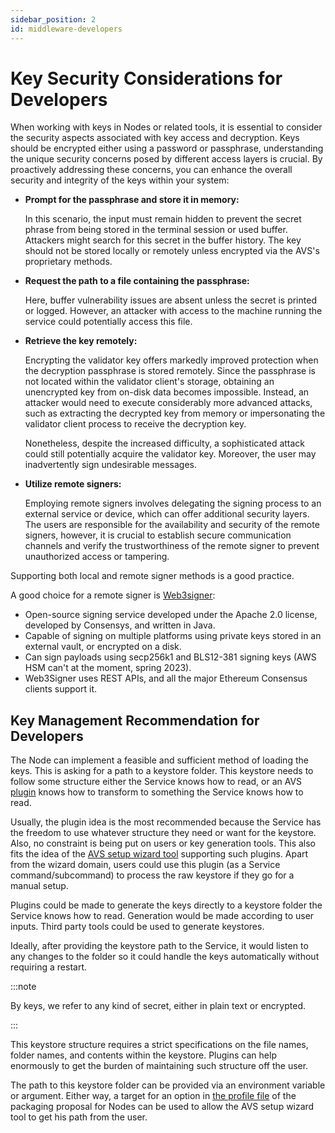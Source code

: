 ```yaml
---
sidebar_position: 2
id: middleware-developers
---
```


# Key Security Considerations for Developers

When working with keys in Nodes or related tools, it is essential to consider the security aspects associated with key access and decryption. Keys should be encrypted either using a password or passphrase, understanding the unique security concerns posed by different access layers is crucial. By proactively addressing these concerns, you can enhance the overall security and integrity of the keys within your system:

- **Prompt for the passphrase and store it in memory:**
    
    In this scenario, the input must remain hidden to prevent the secret phrase from being stored in the terminal session or used buffer. Attackers might search for this secret in the buffer history. The key should not be stored locally or remotely unless encrypted via the AVS's proprietary methods.
    
- **Request the path to a file containing the passphrase:**
    
    Here, buffer vulnerability issues are absent unless the secret is printed or logged. However, an attacker with access to the machine running the service could potentially access this file.
    
- **Retrieve the key remotely:**
    
    Encrypting the validator key offers markedly improved protection when the decryption passphrase is stored remotely. Since the passphrase is not located within the validator client's storage, obtaining an unencrypted key from on-disk data becomes impossible. Instead, an attacker would need to execute considerably more advanced attacks, such as extracting the decrypted key from memory or impersonating the validator client process to receive the decryption key.
    
    Nonetheless, despite the increased difficulty, a sophisticated attack could still potentially acquire the validator key. Moreover, the user may inadvertently sign undesirable messages.
    
- **Utilize remote signers:**
    
    Employing remote signers involves delegating the signing process to an external service or device, which can offer additional security layers. The users are responsible for the availability and security of the remote signers, however, it is crucial to establish secure communication channels and verify the trustworthiness of the remote signer to prevent unauthorized access or tampering.

Supporting both local and remote signer methods is a good practice. 

A good choice for a remote signer is [Web3signer](https://docs.web3signer.consensys.net/):

- Open-source signing service developed under the Apache 2.0 license, developed by Consensys, and written in Java. 
- Capable of signing on multiple platforms using private keys stored in an external vault, or encrypted on a disk.
- Can sign payloads using secp256k1 and BLS12-381 signing keys (AWS HSM can't at the moment, spring 2023).
- Web3Signer uses REST APIs, and all the major Ethereum Consensus clients support it.

## Key Management Recommendation for Developers

The Node can implement a feasible and sufficient method of loading the keys. This is asking for a path to a keystore folder. This keystore needs to follow some structure either the Service knows how to read, or an AVS [plugin](../plugin/intro.mdx) knows how to transform to something the Service knows how to read.

Usually, the plugin idea is the most recommended because the Service has the freedom to use whatever structure they need or want for the keystore. Also, no constraint is being put on users or key generation tools. This also fits the idea of the [AVS setup wizard tool](../wizard/intro) supporting such plugins. Apart from the wizard domain, users could use this plugin (as a Service command/subcommand) to process the raw keystore if they go for a manual setup.

Plugins could be made to generate the keys directly to a keystore folder the Service knows how to read. Generation would be made according to user inputs. Third party tools could be used to generate keystores.

Ideally, after providing the keystore path to the Service, it would listen to any changes to the folder so it could handle the keys automatically without requiring a restart. 

:::note

By keys, we refer to any kind of secret, either in plain text or encrypted.

:::

This keystore structure requires a strict specifications on the file names, folder names, and contents within the keystore. Plugins can help enormously to get the burden of maintaining such structure off the user.

The path to this keystore folder can be provided via an environment variable or argument. Either way, a target for an option in [the profile file](../packaging/profiles.md) of the packaging proposal for Nodes can be used to allow the AVS setup wizard tool to get his path from the user.
